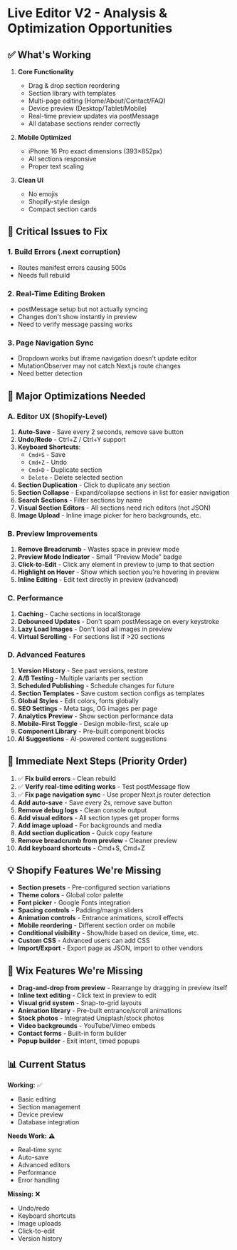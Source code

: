 # Live Editor V2 - Analysis & Optimization Opportunities

## ✅ What's Working

1. **Core Functionality**
   - Drag & drop section reordering
   - Section library with templates
   - Multi-page editing (Home/About/Contact/FAQ)
   - Device preview (Desktop/Tablet/Mobile)
   - Real-time preview updates via postMessage
   - All database sections render correctly

2. **Mobile Optimized**
   - iPhone 16 Pro exact dimensions (393×852px)
   - All sections responsive
   - Proper text scaling

3. **Clean UI**
   - No emojis
   - Shopify-style design
   - Compact section cards

## 🔧 Critical Issues to Fix

### 1. **Build Errors (.next corruption)**
- Routes manifest errors causing 500s
- Needs full rebuild

### 2. **Real-Time Editing Broken**
- postMessage setup but not actually syncing
- Changes don't show instantly in preview
- Need to verify message passing works

### 3. **Page Navigation Sync**
- Dropdown works but iframe navigation doesn't update editor
- MutationObserver may not catch Next.js route changes
- Need better detection

## 🚀 Major Optimizations Needed

### **A. Editor UX (Shopify-Level)**

1. **Auto-Save** - Save every 2 seconds, remove save button
2. **Undo/Redo** - Ctrl+Z / Ctrl+Y support
3. **Keyboard Shortcuts**:
   - `Cmd+S` - Save
   - `Cmd+Z` - Undo
   - `Cmd+D` - Duplicate section
   - `Delete` - Delete selected section
4. **Section Duplication** - Click to duplicate any section
5. **Section Collapse** - Expand/collapse sections in list for easier navigation
6. **Search Sections** - Filter sections by name
7. **Visual Section Editors** - All sections need rich editors (not JSON)
8. **Image Upload** - Inline image picker for hero backgrounds, etc.

### **B. Preview Improvements**

1. **Remove Breadcrumb** - Wastes space in preview mode
2. **Preview Mode Indicator** - Small "Preview Mode" badge
3. **Click-to-Edit** - Click any element in preview to jump to that section
4. **Highlight on Hover** - Show which section you're hovering in preview
5. **Inline Editing** - Edit text directly in preview (advanced)

### **C. Performance**

1. **Caching** - Cache sections in localStorage
2. **Debounced Updates** - Don't spam postMessage on every keystroke
3. **Lazy Load Images** - Don't load all images in preview
4. **Virtual Scrolling** - For sections list if >20 sections

### **D. Advanced Features**

1. **Version History** - See past versions, restore
2. **A/B Testing** - Multiple variants per section
3. **Scheduled Publishing** - Schedule changes for future
4. **Section Templates** - Save custom section configs as templates
5. **Global Styles** - Edit colors, fonts globally
6. **SEO Settings** - Meta tags, OG images per page
7. **Analytics Preview** - Show section performance data
8. **Mobile-First Toggle** - Design mobile-first, scale up
9. **Component Library** - Pre-built component blocks
10. **AI Suggestions** - AI-powered content suggestions

## 🎯 Immediate Next Steps (Priority Order)

1. ✅ **Fix build errors** - Clean rebuild
2. ✅ **Verify real-time editing works** - Test postMessage flow
3. ✅ **Fix page navigation sync** - Use proper Next.js router detection
4. **Add auto-save** - Save every 2s, remove save button
5. **Remove debug logs** - Clean console output
6. **Add visual editors** - All section types get proper forms
7. **Add image upload** - For backgrounds and media
8. **Add section duplication** - Quick copy feature
9. **Remove breadcrumb from preview** - Cleaner preview
10. **Add keyboard shortcuts** - Cmd+S, Cmd+Z

## 💡 Shopify Features We're Missing

- **Section presets** - Pre-configured section variations
- **Theme colors** - Global color palette
- **Font picker** - Google Fonts integration
- **Spacing controls** - Padding/margin sliders
- **Animation controls** - Entrance animations, scroll effects
- **Mobile reordering** - Different section order on mobile
- **Conditional visibility** - Show/hide based on device, time, etc.
- **Custom CSS** - Advanced users can add CSS
- **Import/Export** - Export page as JSON, import to other vendors

## 🎨 Wix Features We're Missing

- **Drag-and-drop from preview** - Rearrange by dragging in preview itself
- **Inline text editing** - Click text in preview to edit
- **Visual grid system** - Snap-to-grid layouts
- **Animation library** - Pre-built entrance/scroll animations
- **Stock photos** - Integrated Unsplash/stock photos
- **Video backgrounds** - YouTube/Vimeo embeds
- **Contact forms** - Built-in form builder
- **Popup builder** - Exit intent, timed popups

## 📊 Current Status

**Working:** ✅ 
- Basic editing
- Section management
- Device preview
- Database integration

**Needs Work:** ⚠️
- Real-time sync
- Auto-save
- Advanced editors
- Performance
- Error handling

**Missing:** ❌
- Undo/redo
- Keyboard shortcuts
- Image uploads
- Click-to-edit
- Version history

